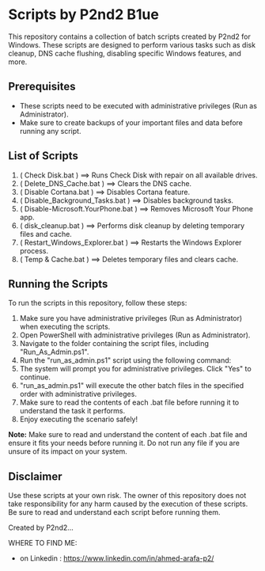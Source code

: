 # Scripts by P2nd2 B1ue

This repository contains a collection of batch scripts created by P2nd2 for Windows. These scripts are designed to perform various tasks such as disk cleanup, DNS cache flushing, disabling specific Windows features, and more.

## Prerequisites

- These scripts need to be executed with administrative privileges (Run as Administrator).
- Make sure to create backups of your important files and data before running any script.

## List of Scripts

1. ( Check Disk.bat ) ==> Runs Check Disk with repair on all available drives.
2. ( Delete_DNS_Cache.bat ) ==> Clears the DNS cache.
3. ( Disable Cortana.bat ) ==> Disables Cortana feature.
4. ( Disable_Background_Tasks.bat ) ==> Disables background tasks.
5. ( Disable-Microsoft.YourPhone.bat ) ==> Removes Microsoft Your Phone app.
6. ( disk_cleanup.bat ) ==> Performs disk cleanup by deleting temporary files and cache.
7. ( Restart_Windows_Explorer.bat ) ==> Restarts the Windows Explorer process.
8. ( Temp & Cache.bat ) ==> Deletes temporary files and clears cache.

## Running the Scripts

To run the scripts in this repository, follow these steps:

1. Make sure you have administrative privileges (Run as Administrator) when executing the scripts.
2. Open PowerShell with administrative privileges (Run as Administrator).
3. Navigate to the folder containing the script files, including "Run_As_Admin.ps1".
4. Run the "run_as_admin.ps1" script using the following command:
5. The system will prompt you for administrative privileges. Click "Yes" to continue.
6. "run_as_admin.ps1" will execute the other batch files in the specified order with administrative privileges.
7. Make sure to read the contents of each .bat file before running it to understand the task it performs.
8. Enjoy executing the scenario safely!

**Note:** Make sure to read and understand the content of each .bat file and ensure it fits your needs before running it. Do not run any file if you are unsure of its impact on your system.

## Disclaimer

Use these scripts at your own risk. The owner of this repository does not take responsibility for any harm caused by the execution of these scripts. Be sure to read and understand each script before running them.

Created by P2nd2...

WHERE TO FIND ME:
- on Linkedin : https://www.linkedin.com/in/ahmed-arafa-p2/
